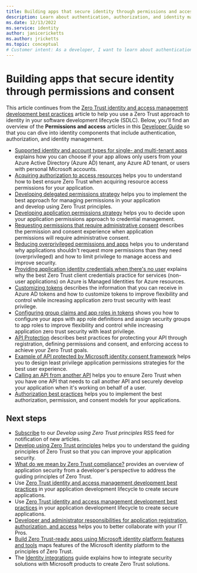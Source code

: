 ```yaml
---
title: Building apps that secure identity through permissions and access
description: Learn about authentication, authorization, and identity management so that you can use a Zero Trust approach to identity in your software development lifecycle (SDLC).
ms.date: 12/13/2022
ms.service: identity
author: janicericketts
ms.author: jricketts
ms.topic: conceptual
# Customer intent: As a developer, I want to learn about authentication, authorization, and identity management so that I can use a Zero Trust approach to identity in my software development lifecyle (SDLC).
---
```

# Building apps that secure identity through permissions and consent

This article continues from the [Zero Trust identity and access management development best practices](identity-iam-development-best-practices.md) article to help you use a Zero Trust approach to identity in your software development lifecycle (SDLC). Below, you'll find an overview of the **Permissions and access** articles in this [Developer Guide](overview.md) so that you can dive into identity components that include authentication, authorization, and identity management.

- [Supported identity and account types for single- and multi-tenant apps](identity-supported-account-types.md) explains how you can choose if your app allows only users from your Azure Active Directory (Azure AD) tenant, any Azure AD tenant, or users with personal Microsoft accounts.
- [Acquiring authorization to access resources](acquire-application-authorization-to-access-resources.md) helps you to understand how to best ensure Zero Trust when acquiring resource access permissions for your application.
- [Developing delegated permissions strategy](developer-strategy-delegated-permission.md) helps you to implement the best approach for managing permissions in your application and develop using Zero Trust principles.
- [Developing application permissions strategy](developer-strategy-application-permissions.md) helps you to decide upon your application permissions approach to credential management.
- [Requesting permissions that require administrative consent](permissions-require-admin-consent.md) describes the permission and consent experience when application permissions will require administrative consent.
- [Reducing overprivileged permissions and apps](overprivileged-permissions.md) helps you to understand why applications shouldn't request more permissions than they need (overprivileged) and how to limit privilege to manage access and improve security.
- [Providing application identity credentials when there's no user](identity-non-user-applications.md) explains why the best Zero Trust client credentials practice for services (non-user applications) on Azure is Managed Identities for Azure resources.
- [Customizing tokens](zero-trust-token-customization.md) describes the information that you can receive in Azure AD tokens and how to customize tokens to improve flexibility and control while increasing application zero trust security with least privilege.
- [Configuring group claims and app roles in tokens](configure-tokens-group-claims-app-roles.md) shows you how to configure your apps with app role definitions and assign security groups to app roles to improve flexibility and control while increasing application zero trust security with least privilege.
- [API Protection](protect-api.md) describes best practices for protecting your API through registration, defining permissions and consent, and enforcing access to achieve your Zero Trust goals.
- [Example of API protected by Microsoft identity consent framework](protected-api-example.md) helps you to design least privilege application permissions strategies for the best user experience.
- [Calling an API from another API](api-calls-api.md) helps you to ensure Zero Trust when you have one API that needs to call another API and securely develop your application when it's working on behalf of a user.
- [Authorization best practices](developer-strategy-authorization-best-practices.md) helps you to implement the best authorization, permission, and consent models for your applications.

## Next steps

- [Subscribe](https://learn.microsoft.com/api/search/rss?search=%22Develop+using+Zero+Trust+principles%22&locale=en-us) to  our *Develop using Zero Trust principles* RSS feed for notification of new articles.
- [Develop using Zero Trust principles](overview.md) helps you to understand the guiding principles of Zero Trust so that you can improve your application security.
- [What do we mean by Zero Trust compliance?](identity-zero-trust-compliance.md) provides an overview of application security from a developer's perspective to address the guiding principles of Zero Trust.
- Use [Zero Trust identity and access management development best practices](identity-iam-development-best-practices.md) in your application development lifecycle to create secure applications.
- Use [Zero Trust identity and access management development best practices](identity-iam-development-best-practices.md) in your application development lifecycle to create secure applications.
- [Developer and administrator responsibilities for application registration, authorization, and access](identity-developer-administrator-responsibilities.md) helps you to better collaborate with your IT Pros.
- [Build Zero Trust-ready apps using Microsoft identity platform features and tools](/azure/active-directory/develop/zero-trust-for-developers) maps features of the Microsoft identity platform to the principles of Zero Trust.
- The [Identity integrations](../integrate/identity.md) guide explains how to integrate security solutions with Microsoft products to create Zero Trust solutions.
